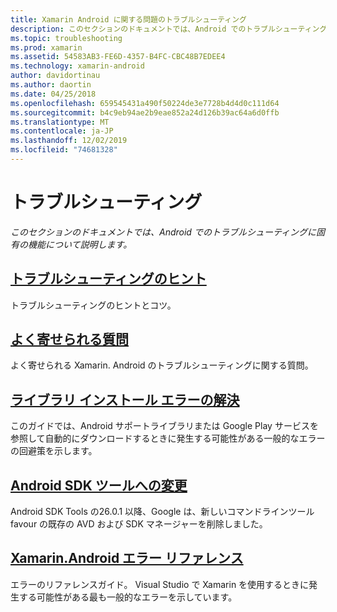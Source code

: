 ```yaml
---
title: Xamarin Android に関する問題のトラブルシューティング
description: このセクションのドキュメントでは、Android でのトラブルシューティングに固有の機能について説明します。
ms.topic: troubleshooting
ms.prod: xamarin
ms.assetid: 54583AB3-FE6D-4357-B4FC-CBC48B7EDEE4
ms.technology: xamarin-android
author: davidortinau
ms.author: daortin
ms.date: 04/25/2018
ms.openlocfilehash: 659545431a490f50224de3e7728b4d4d0c111d64
ms.sourcegitcommit: b4c9eb94ae2b9eae852a24d126b39ac64a6d0ffb
ms.translationtype: MT
ms.contentlocale: ja-JP
ms.lasthandoff: 12/02/2019
ms.locfileid: "74681328"
---
```

# <a name="troubleshooting"></a>トラブルシューティング

_このセクションのドキュメントでは、Android でのトラブルシューティングに固有の機能について説明します。_

## <a name="troubleshooting-tipsandroidtroubleshootingtroubleshootingmd"></a>[トラブルシューティングのヒント](~/android/troubleshooting/troubleshooting.md)

トラブルシューティングのヒントとコツ。

## <a name="frequently-asked-questionsquestionsindexmd"></a>[よく寄せられる質問](questions/index.md)

よく寄せられる Xamarin. Android のトラブルシューティングに関する質問。

## <a name="resolving-library-installation-errorsandroidtroubleshootingresolving-library-installation-errorsmd"></a>[ライブラリ インストール エラーの解決](~/android/troubleshooting/resolving-library-installation-errors.md)

このガイドでは、Android サポートライブラリまたは Google Play サービスを参照して自動的にダウンロードするときに発生する可能性がある一般的なエラーの回避策を示します。

## <a name="changes-to-the-android-sdk-toolingandroidtroubleshootingsdk-cli-tooling-changesmd"></a>[Android SDK ツールへの変更](~/android/troubleshooting/sdk-cli-tooling-changes.md)

Android SDK Tools の26.0.1 以降、Google は、新しいコマンドラインツール favour の既存の AVD および SDK マネージャーを削除しました。

## <a name="xamarinandroid-errors-referencexamarinandroiderrors-and-warnings"></a>[Xamarin.Android エラー リファレンス](/xamarin/android/errors-and-warnings/)

エラーのリファレンスガイド。 Visual Studio で Xamarin を使用するときに発生する可能性がある最も一般的なエラーを示しています。
